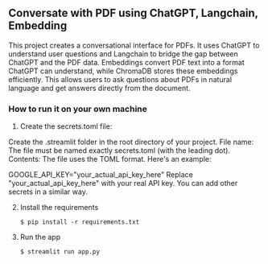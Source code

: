 ## Conversate with PDF using ChatGPT, Langchain, Embedding

This project creates a conversational interface for PDFs. It uses ChatGPT to understand user questions and Langchain to bridge the gap between ChatGPT and the PDF data. Embeddings convert PDF text into a format ChatGPT can understand, while ChromaDB stores these embeddings efficiently. This allows users to ask questions about PDFs in natural language and get answers directly from the document.


### How to run it on your own machine

1. Create the secrets.toml file:

Create the .streamlit folder in the root directory of your project.
File name: The file must be named exactly secrets.toml (with the leading dot).
Contents: The file uses the TOML format.  Here's an example:

GOOGLE_API_KEY="your_actual_api_key_here"
Replace "your_actual_api_key_here" with your real API key. You can add other secrets in a similar way.

2. Install the requirements

   ```
   $ pip install -r requirements.txt
   ```

3. Run the app

   ```
   $ streamlit run app.py
   ```

